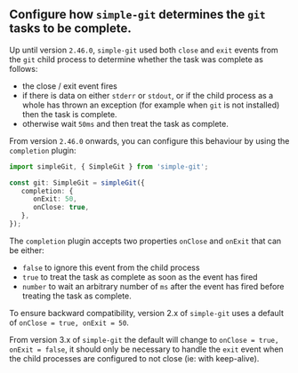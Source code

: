 ## Configure how `simple-git` determines the `git` tasks to be complete.

Up until version `2.46.0`, `simple-git` used both `close` and `exit` events from the `git` child process to determine
whether the task was complete as follows:

- the close / exit event fires
- if there is data on either `stderr` or `stdout`, or if the child process as a whole has thrown an exception (for
  example when `git` is not installed) then the task is complete.
- otherwise wait `50ms` and then treat the task as complete.

From version `2.46.0` onwards, you can configure this behaviour by using the
`completion` plugin:

```typescript
import simpleGit, { SimpleGit } from 'simple-git';

const git: SimpleGit = simpleGit({
   completion: {
      onExit: 50,
      onClose: true,
   },
});
```

The `completion` plugin accepts two properties `onClose` and `onExit` that can be either:

- `false` to ignore this event from the child process
- `true` to treat the task as complete as soon as the event has fired
- `number` to wait an arbitrary number of `ms` after the event has fired before treating the task as complete.

To ensure backward compatibility, version 2.x of `simple-git` uses a default of
`onClose = true, onExit = 50`.

From version 3.x of `simple-git` the default will change to `onClose = true, onExit = false`,
it should only be necessary to handle the `exit` event when the child processes are
configured to not close (ie: with keep-alive).
